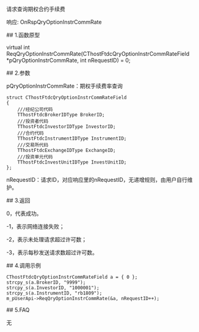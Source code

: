 <p>请求查询期权合约手续费</p>
<p>响应: OnRspQryOptionInstrCommRate</p>
<span class="anchor" id="558eb01f-47b3-4afd-bf99-73b64c833e30"></span>
## 1.函数原型
<p>virtual int ReqQryOptionInstrCommRate(CThostFtdcQryOptionInstrCommRateField *pQryOptionInstrCommRate, int nRequestID) = 0;</p>
<span class="anchor" id="91681c72-d996-436c-adff-c99b73f7b62f"></span>
## 2.参数
<p>pQryOptionInstrCommRate：期权手续费率查询</p>
<pre><code>struct CThostFtdcQryOptionInstrCommRateField
{
    ///经纪公司代码
    TThostFtdcBrokerIDType BrokerID;
    ///投资者代码
    TThostFtdcInvestorIDType InvestorID;
    ///合约代码
    TThostFtdcInstrumentIDType InstrumentID;
    ///交易所代码
    TThostFtdcExchangeIDType ExchangeID;
    ///投资单元代码
    TThostFtdcInvestUnitIDType InvestUnitID;
};
</code></pre>
<p>nRequestID：请求ID，对应响应里的nRequestID，无递增规则，由用户自行维护。</p>
<span class="anchor" id="3c74d093-3999-45fb-ba70-ea7449c9c6be"></span>
## 3.返回
<p>0，代表成功。</p>
<p>-1，表示网络连接失败；</p>
<p>-2，表示未处理请求超过许可数；</p>
<p>-3，表示每秒发送请求数超过许可数。</p>
<span class="anchor" id="07058904-7427-49f6-967a-9242f4a514a4"></span>
## 4.调用示例
<pre><code>CThostFtdcQryOptionInstrCommRateField a = { 0 };
strcpy_s(a.BrokerID, "9999");
strcpy_s(a.InvestorID, "1000001");
strcpy_s(a.InstrumentID, "rb1809");
m_pUserApi-&gt;ReqQryOptionInstrCommRate(&amp;a, nRequestID++);
</code></pre>
<span class="anchor" id="aec2838c-8398-4cd4-8c48-2ae2692e0be6"></span>
## 5.FAQ
<p>无</p>

